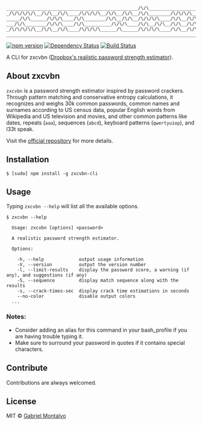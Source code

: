 ```
_________________________________________________/\/\_______________________/\/\/\/\___/\/\______/\/\/\/\__
_/\/\/\/\/\__/\/\__/\/\____/\/\/\/\__/\/\__/\/\__/\/\________/\/\/\/\_____/\/\_________/\/\________/\/\____
_____/\/\______/\/\/\____/\/\________/\/\__/\/\__/\/\/\/\____/\/\__/\/\___/\/\_________/\/\________/\/\____
___/\/\________/\/\/\____/\/\__________/\/\/\____/\/\__/\/\__/\/\__/\/\___/\/\_________/\/\/\/\____/\/\____
_/\/\/\/\/\__/\/\__/\/\____/\/\/\/\______/\______/\/\/\/\____/\/\__/\/\_____/\/\/\/\___/\/\/\/\__/\/\/\/\__
___________________________________________________________________________________________________________
```
[![npm version](https://img.shields.io/npm/v/zxcvbn-cli.svg?style=flat)](https://www.npmjs.com/package/zxcvbn-cli)
[![Dependency Status](https://david-dm.org/gmontalvoriv/zxcvbn-cli.svg)](https://www.npmjs.com/package/zxcvbn-cli)
[![Build Status](https://travis-ci.org/gmontalvoriv/zxcvbn-cli.svg)](https://travis-ci.org/gmontalvoriv/zxcvbn-cli)

A CLI for zxcvbn ([Dropbox's realistic password strength estimator](https://blogs.dropbox.com/tech/2012/04/zxcvbn-realistic-password-strength-estimation/)).

## About zxcvbn

`zxcvbn` is a password strength estimator inspired by password crackers. Through pattern matching and conservative entropy calculations, it recognizes and weighs 30k common passwords, common names and surnames according to US census data, popular English words from Wikipedia and US television and movies, and other common patterns like dates, repeats (`aaa`), sequences (`abcd`), keyboard patterns (`qwertyuiop`), and l33t speak.

Visit the [official repository](https://github.com/dropbox/zxcvbn) for more details.

## Installation

```
$ [sudo] npm install -g zxcvbn-cli
```

## Usage

Typing `zxcvbn --help` will list all the available options.

```shell
$ zxcvbn --help

  Usage: zxcvbn [options] <password>

  A realistic password strength estimator.

  Options:

    -h, --help             output usage information
    -V, --version          output the version number
    -l, --limit-results    display the password score, a warning (if any), and suggestions (if any)
    -S, --sequence         display match sequence along with the results
    -s, --crack-times-sec  display crack time estimations in seconds
    --no-color             disable output colors
  ...

```

### Notes:

- Consider adding an alias for this command in your bash_profile if you are having trouble typing it.
- Make sure to surround your password in quotes if it contains special characters.

## Contribute

Contributions are always welcomed.

## License

MIT © [Gabriel Montalvo](http://gmontalvoriv.github.io/)
